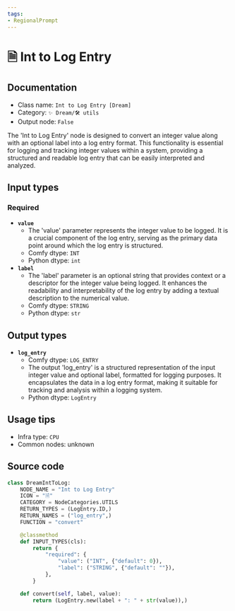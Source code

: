 ```yaml
---
tags:
- RegionalPrompt
---
```


# 🗎 Int to Log Entry
## Documentation
- Class name: `Int to Log Entry [Dream]`
- Category: `✨ Dream/🛠 utils`
- Output node: `False`

The 'Int to Log Entry' node is designed to convert an integer value along with an optional label into a log entry format. This functionality is essential for logging and tracking integer values within a system, providing a structured and readable log entry that can be easily interpreted and analyzed.
## Input types
### Required
- **`value`**
    - The 'value' parameter represents the integer value to be logged. It is a crucial component of the log entry, serving as the primary data point around which the log entry is structured.
    - Comfy dtype: `INT`
    - Python dtype: `int`
- **`label`**
    - The 'label' parameter is an optional string that provides context or a descriptor for the integer value being logged. It enhances the readability and interpretability of the log entry by adding a textual description to the numerical value.
    - Comfy dtype: `STRING`
    - Python dtype: `str`
## Output types
- **`log_entry`**
    - Comfy dtype: `LOG_ENTRY`
    - The output 'log_entry' is a structured representation of the input integer value and optional label, formatted for logging purposes. It encapsulates the data in a log entry format, making it suitable for tracking and analysis within a logging system.
    - Python dtype: `LogEntry`
## Usage tips
- Infra type: `CPU`
- Common nodes: unknown


## Source code
```python
class DreamIntToLog:
    NODE_NAME = "Int to Log Entry"
    ICON = "🗎"
    CATEGORY = NodeCategories.UTILS
    RETURN_TYPES = (LogEntry.ID,)
    RETURN_NAMES = ("log_entry",)
    FUNCTION = "convert"

    @classmethod
    def INPUT_TYPES(cls):
        return {
            "required": {
                "value": ("INT", {"default": 0}),
                "label": ("STRING", {"default": ""}),
            },
        }

    def convert(self, label, value):
        return (LogEntry.new(label + ": " + str(value)),)

```
